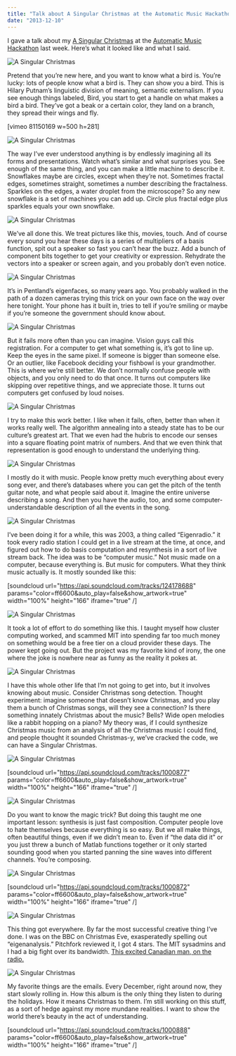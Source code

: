 ```yaml
---
title: "Talk about A Singular Christmas at the Automatic Music Hackathon"
date: "2013-12-10"
---
```


I gave a talk about my [A Singular Christmas](http://notes.variogr.am/post/262976984/a-singular-christmas-2004) at the [Automatic Music Hackathon](http://monthlymusichackathon.org/post/67866125715/auto) last week. Here’s what it looked like and what I said.

![A Singular Christmas](/images/asc.001.jpg)

Pretend that you’re new here, and you want to know what a bird is. You’re lucky: lots of people know what a bird is. They can show you a bird. This is Hilary Putnam’s linguistic division of meaning, semantic externalism. If you see enough things labeled, Bird, you start to get a handle on what makes a bird a bird. They’ve got a beak or a certain color, they land on a branch, they spread their wings and fly.

\[vimeo 81150169 w=500 h=281\]

![A Singular Christmas](/images/asc.003.jpg)

The way I’ve ever understood anything is by endlessly imagining all its forms and presentations. Watch what’s similar and what surprises you. See enough of the same thing, and you can make a little machine to describe it. Snowflakes maybe are circles, except when they’re not. Sometimes fractal edges, sometimes straight, sometimes a number describing the fractalness. Sparkles on the edges, a water droplet from the microscope? So any new snowflake is a set of machines you can add up. Circle plus fractal edge plus sparkles equals your own snowflake.

![A Singular Christmas](/images/asc.004.jpg)

We’ve all done this. We treat pictures like this, movies, touch. And of course every sound you hear these days is a series of multipliers of a basis function, spit out a speaker so fast you can’t hear the buzz. Add a bunch of component bits together to get your creativity or expression. Rehydrate the vectors into a speaker or screen again, and you probably don’t even notice.

![A Singular Christmas](/images/asc.005.jpg)

It’s in Pentland’s eigenfaces, so many years ago. You probably walked in the path of a dozen cameras trying this trick on your own face on the way over here tonight. Your phone has it built in, tries to tell if you’re smiling or maybe if you’re someone the government should know about.

![A Singular Christmas](/images/asc.006.jpg)

But it fails more often than you can imagine. Vision guys call this registration. For a computer to get what something is, it’s got to line up. Keep the eyes in the same pixel. If someone is bigger than someone else. Or an outlier, like Facebook deciding your fishbowl is your grandmother. This is where we’re still better. We don’t normally confuse people with objects, and you only need to do that once. It turns out computers like skipping over repetitive things, and we appreciate those. It turns out computers get confused by loud noises.

![A Singular Christmas](/images/asc.007.jpg)

I try to make this work better. I like when it fails, often, better than when it works really well. The algorithm annealing into a steady state has to be our culture’s greatest art. That we even had the hubris to encode our senses into a square floating point matrix of numbers. And that we even think that representation is good enough to understand the underlying thing.

![A Singular Christmas](/images/asc.008.jpg)

I mostly do it with music. People know pretty much everything about every song ever, and there’s databases where you can get the pitch of the tenth guitar note, and what people said about it. Imagine the entire universe describing a song. And then you have the audio, too, and some computer-understandable description of all the events in the song.

![A Singular Christmas](/images/asc.009.jpg)

I’ve been doing it for a while, this was 2003, a thing called “Eigenradio.” it took every radio station I could get in a live stream at the time, at once, and figured out how to do basis computation and resynthesis in a sort of live stream back. The idea was to be “computer music.” Not music made on a computer, because everything is. But music for computers. What they think music actually is. It mostly sounded like this:

\[soundcloud url="https://api.soundcloud.com/tracks/124178688" params="color=ff6600&auto\_play=false&show\_artwork=true" width="100%" height="166" iframe="true" /\]

![A Singular Christmas](/images/asc.010.jpg)

It took a lot of effort to do something like this. I taught myself how cluster computing worked, and scammed MIT into spending far too much money on something would be a free tier on a cloud provider these days. The power kept going out. But the project was my favorite kind of irony, the one where the joke is nowhere near as funny as the reality it pokes at.

![A Singular Christmas](/images/asc.011.jpg)

I have this whole other life that I’m not going to get into, but it involves knowing about music. Consider Christmas song detection. Thought experiment: imagine someone that doesn’t know Christmas, and you play them a bunch of Christmas songs, will they see a connection? Is there something innately Christmas about the music? Bells? Wide open melodies like a rabbit hopping on a piano? My theory was, if I could synthesize Christmas music from an analysis of all the Christmas music I could find, and people thought it sounded Christmas-y, we’ve cracked the code, we can have a Singular Christmas.

![A Singular Christmas](/images/asc.012.jpg)

\[soundcloud url="https://api.soundcloud.com/tracks/1000877" params="color=ff6600&auto\_play=false&show\_artwork=true" width="100%" height="166" iframe="true" /\]

![A Singular Christmas](/images/asc.013.jpg)

Do you want to know the magic trick? But doing this taught me one important lesson: synthesis is just fast composition. Computer people love to hate themselves because everything is so easy. But we all make things, often beautiful things, even if we didn’t mean to. Even if “the data did it” or you just threw a bunch of Matlab functions together or it only started sounding good when you started panning the sine waves into different channels. You’re composing.

![A Singular Christmas](/images/asc.014.jpg)

\[soundcloud url="https://api.soundcloud.com/tracks/1000872" params="color=ff6600&auto\_play=false&show\_artwork=true" width="100%" height="166" iframe="true" /\]

![A Singular Christmas](/images/asc.015.jpg)

This thing got everywhere. By far the most successful creative thing I’ve done. I was on the BBC on Christmas Eve, exasperatedly spelling out “eigenanalysis.” Pitchfork reviewed it, I got 4 stars. The MIT sysadmins and I had a big fight over its bandwidth. [This excited Canadian man, on the radio.](http://static.echonest.com/b/asc/DNTO_60s.mp3)

![A Singular Christmas](/images/asc.016.jpg)

My favorite things are the emails. Every December, right around now, they start slowly rolling in. How this album is the only thing they listen to during the holidays. How it means Christmas to them. I’m still working on this stuff, as a sort of hedge against my more mundane realities. I want to show the world there’s beauty in the act of understanding.

\[soundcloud url="https://api.soundcloud.com/tracks/1000888" params="color=ff6600&auto\_play=false&show\_artwork=true" width="100%" height="166" iframe="true" /\]
